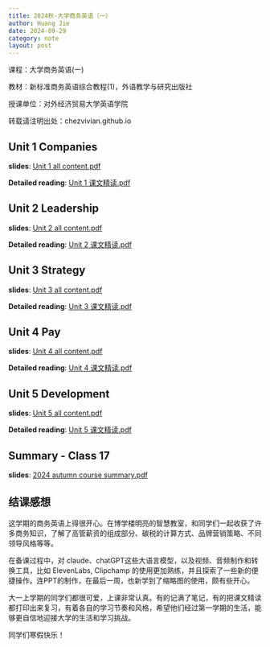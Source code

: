 ```yaml
---
title: 2024秋-大学商务英语（一）
author: Huang Jie
date: 2024-09-29
category: note
layout: post
---
```


课程：大学商务英语(一)

教材：新标准商务英语综合教程(1)，外语教学与研究出版社

授课单位：对外经济贸易大学英语学院

转载请注明出处：chezvivian.github.io


## Unit 1 Companies

**slides**: [Unit 1 all content.pdf](https://chezvivian.github.io/class/BE_pdf/Unit1_companies_Github.pdf)

**Detailed reading**: [Unit 1 课文精读.pdf](https://chezvivian.github.io/class/BE_pdf/Unit1_detailed_reading.pdf)

## Unit 2 Leadership

**slides**: [Unit 2 all content.pdf](https://chezvivian.github.io/class/BE_pdf/Unit2_all_content.pdf)

**Detailed reading**: [Unit 2 课文精读.pdf](https://chezvivian.github.io/class/BE_pdf/Unit2_detailed_reading.pdf)

## Unit 3 Strategy

**slides**: [Unit 3 all content.pdf](https://chezvivian.github.io/class/BE_pdf/Unit3_all_content.pdf)

**Detailed reading**: [Unit 3 课文精读.pdf](https://chezvivian.github.io/class/BE_pdf/Unit3_detailed_reading.pdf)

## Unit 4 Pay

**slides**: [Unit 4 all content.pdf](https://chezvivian.github.io/class/BE_pdf/Unit4_all_content.pdf)

**Detailed reading**: [Unit 4 课文精读.pdf](https://chezvivian.github.io/class/BE_pdf/Unit4_detailed_reading.pdf)

## Unit 5 Development

**slides**: [Unit 5 all content.pdf](https://chezvivian.github.io/class/BE_pdf/Unit5_all_content.pdf)

**Detailed reading**: [Unit 5 课文精读.pdf](https://chezvivian.github.io/class/BE_pdf/Unit5_detailed_reading.pdf)

## Summary - Class 17

**slides**: [2024 autumn course summary.pdf](https://chezvivian.github.io/class/BE_pdf/2024秋-商英一17班-Summary.pdf)


## 结课感想

这学期的商务英语上得很开心。在博学楼明亮的智慧教室，和同学们一起收获了许多商务知识，了解了高管薪资的组成部分、碳税的计算方式、品牌营销策略、不同领导风格等等。

在备课过程中，对 claude、chatGPT这些大语言模型，以及视频、音频制作和转换工具，比如 ElevenLabs, Clipchamp 的使用更加熟练，并且探索了一些新的便捷操作。连PPT的制作，在最后一周，也新学到了缩略图的使用，颇有些开心。

大一上学期的同学们都很可爱，上课非常认真。有的记满了笔记，有的把课文精读都打印出来复习，有着各自的学习节奏和风格，希望他们经过第一学期的生活，能够更自信地迎接大学的生活和学习挑战。

同学们寒假快乐！




